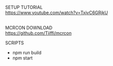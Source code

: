 SETUP TUTORIAL<br />
https://www.youtube.com/watch?v=TxjvC6GRjkU<br /><br />

MCRCON DOWNLOAD<br />
https://github.com/Tiiffi/mcrcon<br />

SCRIPTS<br />
<ul>
    <li>npm run build</li>
    <li>npm start</li>
</ul>